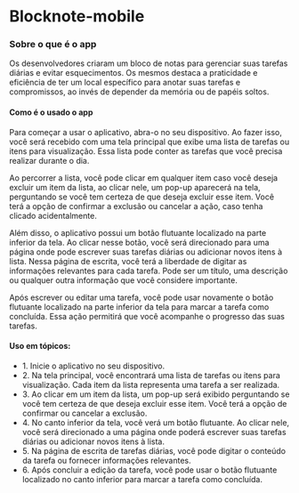 # Blocknote-mobile

<h3> Sobre o que é o app </h3>
<p> Os desenvolvedores criaram um bloco de notas para gerenciar suas tarefas diárias e evitar esquecimentos. Os mesmos destaca a praticidade e eficiência de ter um local específico para anotar suas tarefas e compromissos, ao invés de depender da memória ou de papéis soltos.</p>
<h4> Como é o usado o app </h4>
<p>Para começar a usar o aplicativo, abra-o no seu dispositivo. Ao fazer isso, você será recebido com uma tela principal que exibe uma lista de tarefas ou itens para visualização. Essa lista pode conter as tarefas que você precisa realizar durante o dia.

Ao percorrer a lista, você pode clicar em qualquer item caso você deseja excluir um item da lista, ao clicar nele, um pop-up aparecerá na tela, perguntando se você tem certeza de que deseja excluir esse item. Você terá a opção de confirmar a exclusão ou cancelar a ação, caso tenha clicado acidentalmente.

Além disso, o aplicativo possui um botão flutuante localizado na parte inferior da tela. Ao clicar nesse botão, você será direcionado para uma página onde pode escrever suas tarefas diárias ou adicionar novos itens à lista. Nessa página de escrita, você terá a liberdade de digitar as informações relevantes para cada tarefa. Pode ser um título, uma descrição ou qualquer outra informação que você considere importante.

Após escrever ou editar uma tarefa, você pode usar novamente o botão flutuante localizado na parte inferior da tela para marcar a tarefa como concluída. Essa ação permitirá que você acompanhe o progresso das suas tarefas.</p>

<h4>Uso em tópicos:</h4>
<ul>
  <li>1. Inicie o aplicativo no seu dispositivo.</li>
  <li>2. Na tela principal, você encontrará uma lista de tarefas ou itens para visualização. Cada item da lista representa uma tarefa a ser realizada.</li>
  <li>3. Ao clicar em um item da lista, um pop-up será exibido perguntando se você tem certeza de que deseja excluir esse item. Você terá a opção de confirmar ou cancelar a exclusão.</li>
  <li>4. No canto inferior da tela, você verá um botão flutuante. Ao clicar nele, você será direcionado a uma página onde poderá escrever suas tarefas diárias ou adicionar novos itens à lista.</li>
  <li>5. Na página de escrita de tarefas diárias, você pode digitar o conteúdo da tarefa ou fornecer informações relevantes.</li>
  <li>6. Após concluir a edição da tarefa, você pode usar o botão flutuante localizado no canto inferior para marcar a tarefa como concluída.</li>

</ul>
